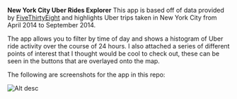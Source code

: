 **New York City Uber Rides Explorer**
This app is based off of data provided by [FiveThirtyEight](https://github.com/fivethirtyeight/uber-tlc-foil-response/tree/master/uber-trip-data) and highlights Uber trips taken in New York City from April 2014 to September 2014.

The app allows you to filter by time of day and shows a histogram of Uber ride activity over the course of 24 hours. I also attached a series of different points of interest that I thought would be cool to check out, these can be seen in the buttons that are overlayed onto the map. 

The following are screenshots for the app in this repo:

![Alt desc](https://cdn.rawgit.com/plotly/dash-uber-rides-demo/master/Screenshot/Screenshot.png?token=ARkbw9CF0svSiJoKX9L0g7mtKQ5cW8V4ks5ZUsO9wA%3D%3D)

